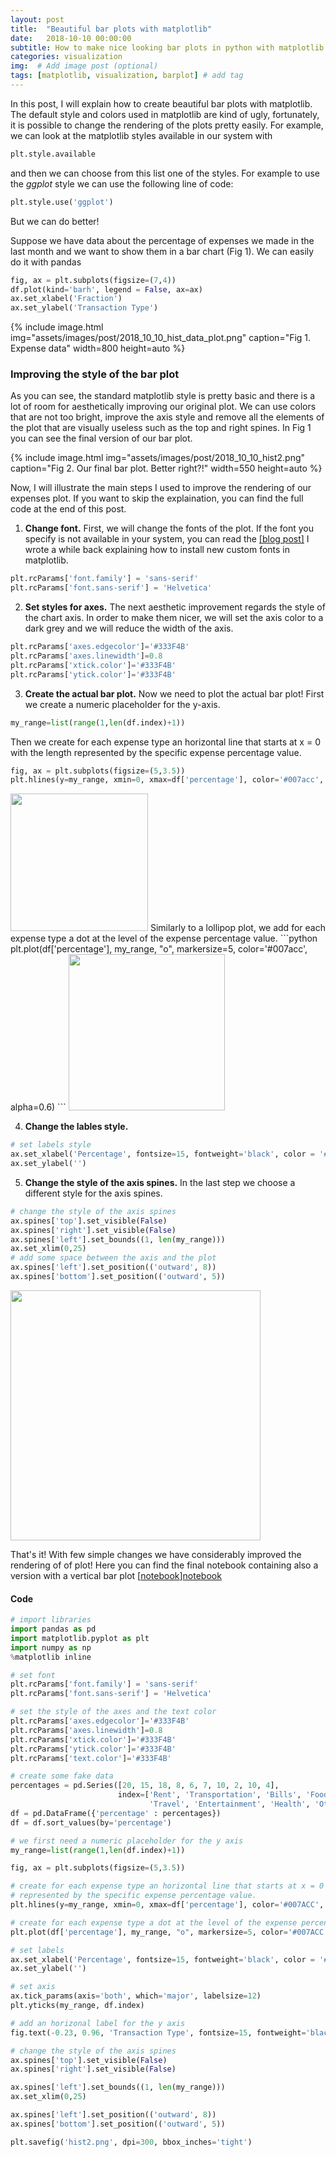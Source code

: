 ```yaml
---
layout: post
title:  "Beautiful bar plots with matplotlib"
date:   2018-10-10 00:00:00
subtitle: How to make nice looking bar plots in python with matplotlib
categories: visualization
img:  # Add image post (optional)
tags: [matplotlib, visualization, barplot] # add tag
---
```


In this post, I will explain how to create beautiful bar plots with matplotlib. The default style and colors used in matplotlib are kind of ugly, fortunately, it is possible to change the rendering of the plots pretty easily. 
For example, we can look at the matplotlib styles available in our system with
```python
plt.style.available
```
and then we can choose from this list one of the styles. For example to use the *ggplot* style we can use the following line of code:
```python
plt.style.use('ggplot')
```
But we can do better!

Suppose we have data about the percentage of expenses we made in the last month and we want to show them in a bar chart (Fig 1). We can easily do it with pandas
```python
fig, ax = plt.subplots(figsize=(7,4))
df.plot(kind='barh', legend = False, ax=ax)
ax.set_xlabel('Fraction')
ax.set_ylabel('Transaction Type')
```

{% include image.html
   img="assets/images/post/2018_10_10_hist_data_plot.png"
   caption="Fig 1. Expense data"
   width=800
   height=auto
%}

### Improving the style of the bar plot
As you can see, the standard matplotlib style is pretty basic and there is a lot of room for aesthetically improving our original plot. We can use colors that are not too bright, improve the axis style and remove all the elements of the plot that are visually useless such as the top and right spines. In Fig 1 you can see the final version of our bar plot.

{% include image.html
   img="assets/images/post/2018_10_10_hist2.png"
   caption="Fig 2. Our final bar plot. Better right?!"
   width=550
   height=auto
%}

Now, I will illustrate the main steps I used to improve the rendering of our expenses plot. If you want to skip the explaination, you can find the full code at the end of this post.

1. **Change font.**
First, we will change the fonts of the plot. If the font you specify is not available in your system, you can read the [[blog post]][fonts] I wrote a while back explaining how to install new custom fonts in matplotlib.
```python
plt.rcParams['font.family'] = 'sans-serif'
plt.rcParams['font.sans-serif'] = 'Helvetica'
```

2. **Set styles for axes.**
The next aesthetic improvement regards the style of the chart axis. In order to make them nicer, we will set the axis color to a dark grey and we will reduce the width of the axis.
```python
plt.rcParams['axes.edgecolor']='#333F4B'
plt.rcParams['axes.linewidth']=0.8
plt.rcParams['xtick.color']='#333F4B'
plt.rcParams['ytick.color']='#333F4B'
```

3. **Create the actual bar plot.**
Now we need to plot the actual bar plot! First we create a numeric placeholder for the y-axis.
```python
my_range=list(range(1,len(df.index)+1))
```
Then we create for each expense type an horizontal line that starts at x = 0 with the length represented by the specific expense percentage value.
```python
fig, ax = plt.subplots(figsize=(5,3.5))
plt.hlines(y=my_range, xmin=0, xmax=df['percentage'], color='#007acc', alpha=0.2, linewidth=5)
```
<img src="/assets/images/post/2018_10_10_hist_hline.png" width="220"/>
Similarly to a lollipop plot, we add for each expense type a dot at the level of the expense percentage value.
```python
plt.plot(df['percentage'], my_range, "o", markersize=5, color='#007acc', alpha=0.6)
```
<img src="/assets/images/post/2018_10_10_hist_dot.png" width="250"/>

4. **Change the lables style.**
```python
# set labels style
ax.set_xlabel('Percentage', fontsize=15, fontweight='black', color = '#333F4B')
ax.set_ylabel('')
```

5. **Change the style of the axis spines.**
In the last step we choose a different style for the axis spines.
```python
# change the style of the axis spines
ax.spines['top'].set_visible(False)
ax.spines['right'].set_visible(False)
ax.spines['left'].set_bounds((1, len(my_range)))
ax.set_xlim(0,25)
# add some space between the axis and the plot
ax.spines['left'].set_position(('outward', 8))
ax.spines['bottom'].set_position(('outward', 5))
```
<img src="/assets/images/post/2018_10_10_hist_smart_bound.png" width="400"/>

That's it! With few simple changes we have considerably improved the rendering of of plot!
Here you can find the final notebook containing also a version with a vertical bar plot [[notebook]][notebook]


#### Code

```python
# import libraries
import pandas as pd
import matplotlib.pyplot as plt
import numpy as np
%matplotlib inline

# set font
plt.rcParams['font.family'] = 'sans-serif'
plt.rcParams['font.sans-serif'] = 'Helvetica'

# set the style of the axes and the text color
plt.rcParams['axes.edgecolor']='#333F4B'
plt.rcParams['axes.linewidth']=0.8
plt.rcParams['xtick.color']='#333F4B'
plt.rcParams['ytick.color']='#333F4B'
plt.rcParams['text.color']='#333F4B'

# create some fake data
percentages = pd.Series([20, 15, 18, 8, 6, 7, 10, 2, 10, 4], 
                        index=['Rent', 'Transportation', 'Bills', 'Food', 
                               'Travel', 'Entertainment', 'Health', 'Other', 'Clothes', 'Phone'])
df = pd.DataFrame({'percentage' : percentages})
df = df.sort_values(by='percentage')

# we first need a numeric placeholder for the y axis
my_range=list(range(1,len(df.index)+1))

fig, ax = plt.subplots(figsize=(5,3.5))

# create for each expense type an horizontal line that starts at x = 0 with the length 
# represented by the specific expense percentage value.
plt.hlines(y=my_range, xmin=0, xmax=df['percentage'], color='#007ACC', alpha=0.2, linewidth=5)

# create for each expense type a dot at the level of the expense percentage value
plt.plot(df['percentage'], my_range, "o", markersize=5, color='#007ACC', alpha=0.6)

# set labels
ax.set_xlabel('Percentage', fontsize=15, fontweight='black', color = '#333F4B')
ax.set_ylabel('')

# set axis
ax.tick_params(axis='both', which='major', labelsize=12)
plt.yticks(my_range, df.index)

# add an horizonal label for the y axis 
fig.text(-0.23, 0.96, 'Transaction Type', fontsize=15, fontweight='black', color = '#333F4B')

# change the style of the axis spines
ax.spines['top'].set_visible(False)
ax.spines['right'].set_visible(False)

ax.spines['left'].set_bounds((1, len(my_range)))
ax.set_xlim(0,25)

ax.spines['left'].set_position(('outward', 8))
ax.spines['bottom'].set_position(('outward', 5))

plt.savefig('hist2.png', dpi=300, bbox_inches='tight')
```


[notebook]: https://github.com/scentellegher/code_snippets/blob/master/beautiful_bar_chart/beautiful_bar_chart_matplotlib.ipynb
[fonts]: https://scentellegher.github.io/visualization/2018/05/02/custom-fonts-matplotlib.html